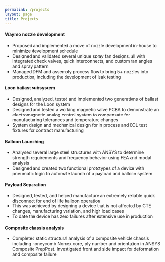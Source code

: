```yaml
---
permalink: /projects
layout: page
title: Projects
---
```


#### Waymo nozzle development
* Proposed and implemented a move of nozzle development in-house to minimize development schedule
* Designed and validated several unique spray fan designs, all with integrated check valves, quick interconnects, and custom fan angles and spray pattern  
* Managed DFM and assembly process flow to bring 5+ nozzles into production, including the development of leak testing
#### Loon ballast subsystem
* Designed, analyzed, tested and implemented two generations of ballast designs for the Loon system 
* Designed and tested a working magnetic valve PCBA to demonstrate an electromagnetic analog control system to compensate for manufacturing tolerances and temperature changes
* System design and mechanical design for in process and EOL test fixtures for contract manufacturing
#### Balloon Launching
* Analysed several large steel structures with ANSYS to determine strength requirements and frequency behavior using FEA and modal analysis
* Designed and created two functional prototypes of a device with pneumatic logic to automate launch of a payload and balloon system 
#### Payload Separation
* Designed, tested, and helped manufacture an extremely reliable quick disconnect for end of life balloon operation
* This was achieved by designing a device that is not affected by CTE changes, manufacturing variation, and high load cases
* To date the device has zero failures after extensive use in production
#### Composite chassis analysis
* Completed static structural analysis of a composite vehicle chassis including honeycomb Nomex core, ply number and orientation in ANSYS Composite PrepPost. Investigated front and side impact for deformation and composite failure
